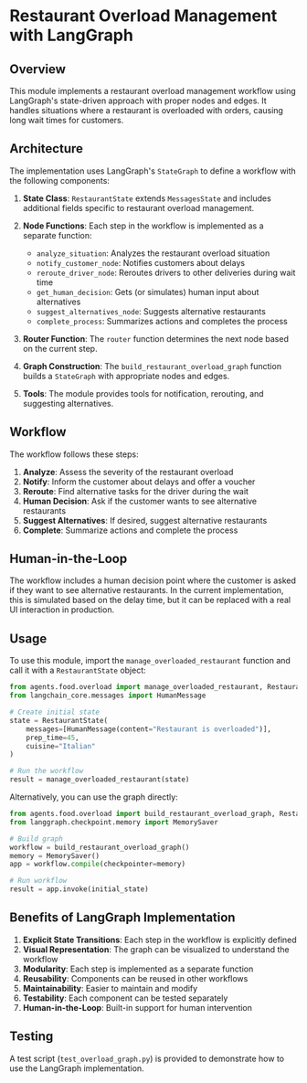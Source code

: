 # Restaurant Overload Management with LangGraph

## Overview

This module implements a restaurant overload management workflow using LangGraph's state-driven approach with proper nodes and edges. It handles situations where a restaurant is overloaded with orders, causing long wait times for customers.

## Architecture

The implementation uses LangGraph's `StateGraph` to define a workflow with the following components:

1. **State Class**: `RestaurantState` extends `MessagesState` and includes additional fields specific to restaurant overload management.

2. **Node Functions**: Each step in the workflow is implemented as a separate function:
   - `analyze_situation`: Analyzes the restaurant overload situation
   - `notify_customer_node`: Notifies customers about delays
   - `reroute_driver_node`: Reroutes drivers to other deliveries during wait time
   - `get_human_decision`: Gets (or simulates) human input about alternatives
   - `suggest_alternatives_node`: Suggests alternative restaurants
   - `complete_process`: Summarizes actions and completes the process

3. **Router Function**: The `router` function determines the next node based on the current step.

4. **Graph Construction**: The `build_restaurant_overload_graph` function builds a `StateGraph` with appropriate nodes and edges.

5. **Tools**: The module provides tools for notification, rerouting, and suggesting alternatives.

## Workflow

The workflow follows these steps:

1. **Analyze**: Assess the severity of the restaurant overload
2. **Notify**: Inform the customer about delays and offer a voucher
3. **Reroute**: Find alternative tasks for the driver during the wait
4. **Human Decision**: Ask if the customer wants to see alternative restaurants
5. **Suggest Alternatives**: If desired, suggest alternative restaurants
6. **Complete**: Summarize actions and complete the process

## Human-in-the-Loop

The workflow includes a human decision point where the customer is asked if they want to see alternative restaurants. In the current implementation, this is simulated based on the delay time, but it can be replaced with a real UI interaction in production.

## Usage

To use this module, import the `manage_overloaded_restaurant` function and call it with a `RestaurantState` object:

```python
from agents.food.overload import manage_overloaded_restaurant, RestaurantState
from langchain_core.messages import HumanMessage

# Create initial state
state = RestaurantState(
    messages=[HumanMessage(content="Restaurant is overloaded")],
    prep_time=45,
    cuisine="Italian"
)

# Run the workflow
result = manage_overloaded_restaurant(state)
```

Alternatively, you can use the graph directly:

```python
from agents.food.overload import build_restaurant_overload_graph, RestaurantState
from langgraph.checkpoint.memory import MemorySaver

# Build graph
workflow = build_restaurant_overload_graph()
memory = MemorySaver()
app = workflow.compile(checkpointer=memory)

# Run workflow
result = app.invoke(initial_state)
```

## Benefits of LangGraph Implementation

1. **Explicit State Transitions**: Each step in the workflow is explicitly defined
2. **Visual Representation**: The graph can be visualized to understand the workflow
3. **Modularity**: Each step is implemented as a separate function
4. **Reusability**: Components can be reused in other workflows
5. **Maintainability**: Easier to maintain and modify
6. **Testability**: Each component can be tested separately
7. **Human-in-the-Loop**: Built-in support for human intervention

## Testing

A test script (`test_overload_graph.py`) is provided to demonstrate how to use the LangGraph implementation.
